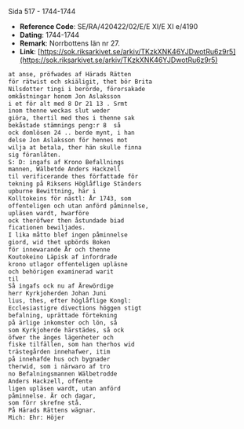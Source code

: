 Sida 517 - 1744-1744

- **Reference Code**: SE/RA/420422/02/E/E XI/E XI e/4190
- **Dating**: 1744-1744
- **Remark**: Norrbottens län nr 27.
- **Link**: [https://sok.riksarkivet.se/arkiv/TKzkXNK46YJDwotRu6z9r5](https://sok.riksarkivet.se/arkiv/TKzkXNK46YJDwotRu6z9r5)

```txt linenums="1"
at anse, pröfwades af Härads Rätten
för rätwist och skiäligit, thet bör Brita
Nilsdotter tingi i berörde, förorsakade
omkåstningar honom Jon Aslaksson
i et för alt med 8 Dr 21 13 . Srmt
inom thenne weckas slut weder
giöra, thertil med thes i thenne sak
bekåstade stämnings peng:r 8  så
ock domlösen 24 .. berde mynt, i han
delse Jon Aslaksson för hennes mot
wilja at betala, ther hän skulle finna
sig föranlåten.
S: D: ingafs af Krono Befallnings
mannen, Wälbetde Anders Hackzell
til verificerande thes författade för
tekning på Riksens Höglåflige Ständers
upburne Bewittning, här i
Kolltokeins för nästl: År 1743, som
offenteligen och utan anförd påminnelse,
upläsen wardt, hwarföre
ock theröfwer then åstundade biad
ficationen bewiljades.
I lika måtto blef ingen påminnelse
giord, wid thet upbörds Boken
för innewarande År och thenne
Koutokeino Läpisk af infordrade
krono utlagor offenteligen upläsne
och behörigen examinerad warit
til
Så ingafs ock nu af Ärewördige
herr Kyrkjoherden Johan Juni
lius, thes, efter höglåflige Kongl:
Ecclesiastigre divections höggen stigt
befalning, uprättade förtekning
på ärlige inkomster och lön, så
som Kyrkjoherde härstädes, så ock
öfwer the änges lägenheter och
fiske tilfällen, som han therhos wid
trästegården innehafwer, itim
på innehafde hus och bygnader
therwid, som i närwaro af tro
no Befalningsmannen Wälbetrodde
Anders Hackzell, offente
ligen upläsen wardt, utan anförd
påminnelse. Är och dagar,
som förr skrefne stå.
På Härads Rättens wägnar.
Mich: Ehr: Höjer
```
